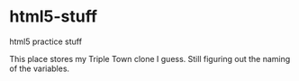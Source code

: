 # html5-stuff
html5 practice stuff

This place stores my Triple Town clone I guess.
Still figuring out the naming of the variables.
